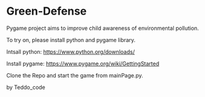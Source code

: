 ﻿# Green-Defense
Pygame project aims to improve child awareness of environmental pollution.

To try on, please install python and pygame library. 

Intsall python: https://www.python.org/downloads/ 

Install pygame: https://www.pygame.org/wiki/GettingStarted

Clone the Repo and start the game from mainPage.py. 

by Teddo_code
